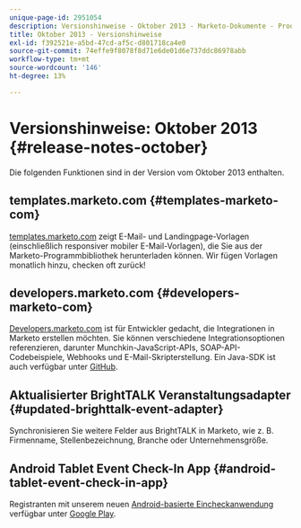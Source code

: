 ```yaml
---
unique-page-id: 2951054
description: Versionshinweise - Oktober 2013 - Marketo-Dokumente - Produktdokumentation
title: Oktober 2013 - Versionshinweise
exl-id: f392521e-a5bd-47cd-af5c-d801718ca4e0
source-git-commit: 74effe9f8078f8d71e6de01d6e737ddc86978abb
workflow-type: tm+mt
source-wordcount: '146'
ht-degree: 13%

---
```


# Versionshinweise: Oktober 2013 {#release-notes-october}

Die folgenden Funktionen sind in der Version vom Oktober 2013 enthalten.

## templates.marketo.com {#templates-marketo-com}

[templates.marketo.com](/help/marketo/product-docs/demand-generation/landing-pages/landing-page-templates/guided-landing-page-template-list.md) zeigt E-Mail- und Landingpage-Vorlagen (einschließlich responsiver mobiler E-Mail-Vorlagen), die Sie aus der Marketo-Programmbibliothek herunterladen können. Wir fügen Vorlagen monatlich hinzu, checken oft zurück!

## developers.marketo.com {#developers-marketo-com}

[Developers.marketo.com](https://developers.marketo.com) ist für Entwickler gedacht, die Integrationen in Marketo erstellen möchten. Sie können verschiedene Integrationsoptionen referenzieren, darunter Munchkin-JavaScript-APIs, SOAP-API-Codebeispiele, Webhooks und E-Mail-Skripterstellung. Ein Java-SDK ist auch verfügbar unter [GitHub](https://github.com/Marketo/SOAP-API-Java-Client).

## Aktualisierter BrightTALK Veranstaltungsadapter {#updated-brighttalk-event-adapter}

Synchronisieren Sie weitere Felder aus BrightTALK in Marketo, wie z. B. Firmenname, Stellenbezeichnung, Branche oder Unternehmensgröße.

## Android Tablet Event Check-In App {#android-tablet-event-check-in-app}

Registranten mit unserem neuen [Android-basierte Eincheckanwendung](/help/marketo/product-docs/core-marketo-concepts/mobile-apps/event-check-in/check-people-into-your-event-from-your-tablet.md) verfügbar unter [Google Play](https://play.google.com/store/apps/details?id=com.marketo.eventcheckin&amp;hl=en).

